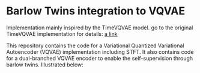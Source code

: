# Barlow Twins integration to VQVAE

Implementation mainly inspired by the TimeVQVAE model.
go to the original TimeVQVAE implementation for details: [a link](https://github.com/ML4ITS/TimeVQVAE)

This repository contains the code for a Variational Quantized Variational Autoencoder (VQVAE) implementation including STFT. It also contains code for a dual-branched VQVAE encoder to enable the self-supervision through barlow twins. Illustrated below:

